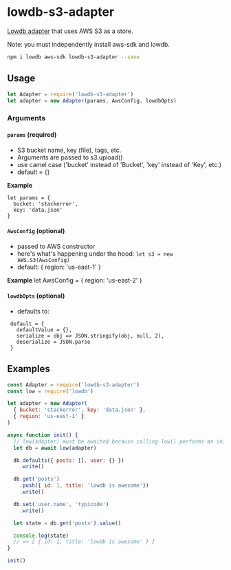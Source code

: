 # lowdb-s3-adapter

[Lowdb adapter](https://github.com/typicode/lowdb) that uses AWS S3 as a store. 

Note: you must independently install aws-sdk and lowdb.

```bash
npm i lowdb aws-sdk lowdb-s3-adapter --save
```

## Usage

```js
let Adapter = require('lowdb-s3-adapter')
let adapter = new Adapter(params, AwsConfig, lowdbOpts)
```

### Arguments
#### `params` (required)

- S3 bucket name, key (file), tags, etc. 
- Arguments are passed to s3.upload()
- use camel case ('bucket' instead of 'Bucket', 'key' instead of 'Key', etc.)
- default = {}

**Example**
```
let params = {
  bucket: 'stackerror',
  key: 'data.json'
}
```

#### `AwsConfig` (optional)
 - passed to AWS constructor 
 - here's what's happening under the hood: `let s3 = new AWS.S3(AwsConfig)`
 - default: { region: 'us-east-1' }

**Example**
let AwsConfig = { region: 'us-east-2' }

#### `lowdbOpts` (optional)
  - defaults to: 
```
 default = { 
   defaultValue = {}, 
   serialize = obj => JSON.stringify(obj, null, 2),
   deserialize = JSON.parse 
 }
```

## Examples

```js
const Adapter = require('lowdb-s3-adapter')
const low = require('lowdb')

let adapter = new Adapter(
  { bucket: 'stackerror', key: 'data.json' },
  { region: 'us-east-1' }
)

async function init() {
  // low(adapter) must be awaited because calling low() performs an initial read
  let db = await low(adapter)

  db.defaults({ posts: [], user: {} })
    .write()

  db.get('posts')
    .push({ id: 1, title: 'lowdb is awesome'})
    .write()

  db.set('user.name', 'typicode')
    .write()

  let state = db.get('posts').value()

  console.log(state)
  // => [ { id: 1, title: 'lowdb is awesome' } ]
}

init()